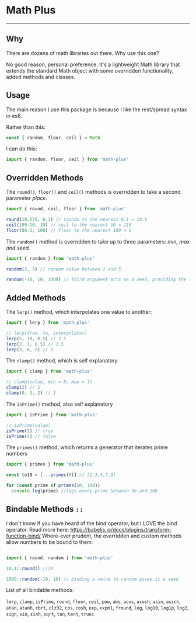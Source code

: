 # Math Plus
____

## Why

There are dozens of math libraries out there. Why use this one?

No good reason, personal preference. It's a lightweight Math library that extends
the standard Math object with some overridden functionality, added methods and classes.

## Usage

The main reason I use this package is because I like the rest/spread syntax in
es6.

Rather than this:

```js
const { random, floor, ceil } = Math
```

I can do this:
```js
import { random, floor, ceil } from 'math-plus'
```

## Overridden Methods

The ```round()```, ```floor()``` and ```ceil()``` methods is overridden to take a second parameter
*place*.

```js
import { round, ceil, floor } from 'math-plus'

round(10.575, 0.1) // rounds to the nearest 0.1 = 10.6
ceil(109.10, 10) // ceil to the nearest 10 = 110
floor(86.5, 100) // floor to the nearest 100 = 0
```


The ```random()``` method is overridden to take up to three parameters:
*min, max and seed*.

```js
import { random } from 'math-plus'

random(2, 5) // random value between 2 and 5

random(-10, 10, 1000) // Third argument acts as a seed, providing the same number

```


## Added Methods

The ```lerp()``` method, which interpolates one value to another:

```js
import { lerp } from 'math-plus'

// lerp(from, to, interpolator)
lerp(5, 10, 0.5) // 7.5
lerp(2, 1, 0.5) // 1.5
lerp(3, 6, 2) // 9
```


The ```clamp()``` method, which is self explanatory

```js
import { clamp } from 'math-plus'

// clamp(value, min = 0, max = 1)
clamp(2) // 1
clamp(0, 1, 2) // 1
```

The ```isPrime()``` method, also self explanatory

```js
import { isPrime } from 'math-plus'

// isPrime(value)
isPrime(5) // true
isPrime(4) // false
```

The ```primes()``` method, which returns a generator that iterates prime numbers

```js
import { primes } from 'math-plus'

const to10 = [...primes(9)] // [2,3,5,7,9]

for (const prime of primes(50, 100))
  console.log(prime) //logs every prime between 50 and 100
```

## Bindable Methods ``::``

I don't know if you have heard of the bind operator, but I LOVE the bind operator.
Read more here: https://babeljs.io/docs/plugins/transform-function-bind/
Where-ever prudent, the overridden and custom methods allow numbers to be bound
to them:

```js

import { round, random } from 'math-plus'

10.4::round() //10

1000::random(-10, 10) // binding a value to random gives it a seed


```

List of all bindable methods:

``lerp``, ``clamp``, ``isPrime``, ``round``, ``floor``, ``ceil``, ``pow``, ``abs``, ``acos``, ``acosh``, ``asin``, ``asinh``, ``atan``, ``atanh``, ``cbrt``, ``clz32``, ``cos``, ``cosh``, ``exp``, ``expm1``, ``fround``, ``log``, ``log10``, ``log1p``, ``log2``, ``sign``, ``sin``, ``sinh``, ``sqrt``, ``tan``, ``tanh``, ``trunc``
